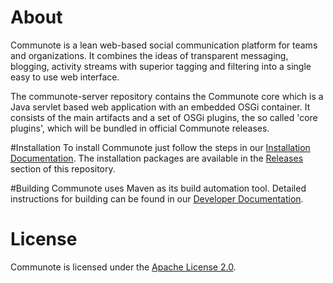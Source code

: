 # About
Communote is a lean web-based social communication platform for teams and organizations. 
It combines the ideas of transparent messaging, blogging, activity streams with superior tagging 
and filtering into a single easy to use web interface.

The communote-server repository contains the Communote core which is a Java servlet based web application with an embedded OSGi container. It consists of the main artifacts and a set of OSGi plugins, the so called 'core plugins', which will be bundled in official Communote releases.

#Installation
To install Communote just follow the steps in our [Installation Documentation](https://communote.github.io/doc/install_requirements.html). The installation packages are available in the [Releases](https://github.com/Communote/communote-server/releases) section of this repository.

#Building
Communote uses Maven as its build automation tool. Detailed instructions for building can be found in our [Developer Documentation](http://communote.github.io/doc/dev_how_core.html).

# License
Communote is licensed under the [Apache License 2.0](http://www.apache.org/licenses/LICENSE-2.0).
